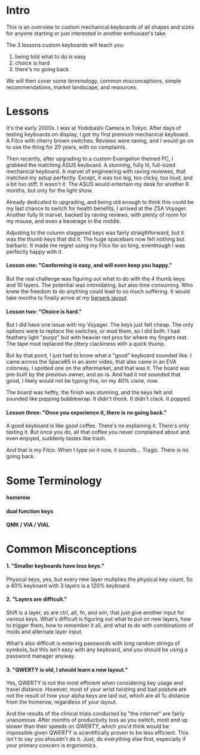 # Intro
This is an overview to custom mechanical keyboards of all shapes and sizes for anyone starting or just interested in another enthusiast's take.

The 3 lessons custom keyboards will teach you:

1) being told what to do is easy
2) choice is hard
3) there's no going back

We will then cover some terminology, common misconceptions, simple recommendations, market landscape, and resources.

# Lessons

It's the early 2000s. I was at Yodobashi Camera in Tokyo. After days of testing keyboards on display, I got my first premium mechanical keyboard. A Filco with cherry brown switches. Reviews were raving, and
I would go on to use the thing for 20 years, with no complaints. 

Then recently, after upgrading to a custom Evangelion themed PC, I grabbed the matching ASUS keyboard. A stunning, fully lit, full-sized mechanical keyboard. A marvel of engineering with raving reviewes, that matched my setup perfectly. Except, it was too big, too clicky, too loud, and a bit too stiff. It wasn't it. The ASUS would entertain my desk for another 6 months, but only for the light show.

Already dedicated to upgrading, and being old enough to think this could be my last chance to switch for health benefits, I arrived at the ZSA Voyager. Another fully lit marvel, backed by raving reviews, with plenty of room for my mouse, and even a beverage in the middle.

Adjusting to the column staggered keys was fairly straigthforward, but it was the thumb keys that did it. The huge spacebars now felt nothing but barbaric. It made me regret using my Filco for so long, eventhough I was perfectly happy with it. 

#### Lesson one: **"Conforming is easy, and will even keep you happy."**

But the real challenge was figuring out what to do with the 4 thumb keys and 10 layers. The potential was intimidating, but also time consuming. Who knew the freedom to do anything could lead to so much suffering. It would take months to finally arrive at my [berserk layout](https://github.com/johans-work/berserk).

#### Lesson two: **"Choice is hard."**

But I did have one issue with my Voyager. The keys just felt cheap. The only options were to replace the switches, or mod them, so I did both. I had feathery light "purpz" but with heavier red pros for where my fingers rest. The tape mod replaced the jittery clackiness with a quick thump.

But by that point, I just had to know what a "good" keyboard sounded like. I came across the Space65 in an asmr video, that also came in an EVA colorway. I spotted one on the aftermarket, and that was it. The board was pre-built by the previous owner, and as-is. And had it not sounded that good, I likely would not be typing this, on my 40% cisne, now.

The board was heftly, the finish was stunning, and the keys felt and sounded like popping bubblewrap. It didn't thock. It didn't clack. It popped.

#### Lesson three: **"Once you experience it, there is no going back."**

A good keyboard is like good coffee. There's no explaining it. There's only tasting it. But once you do, all that coffee you never complained about and even enjoyed, suddenly tastes like trash.

And that is my Filco. When I type on it now, it sounds... Tragic. There is no going back.


# Some Terminology

#### homerow

#### dual function keys

#### QMK / VIA / VIAL


# Common Misconceptions

#### 1. "Smaller keyboards have less keys."

Physical keys, yes, but every new layer multplies the physical key count. So a 40% keyboard with 3 layers is a 120% keyboard.
   
#### 2. "Layers are difficult."

Shift is a layer, as are ctrl, alt, fn, and win, that just give another input for various keys. What's difficult is figuring out what to put on new layers, how to trigger them, how to remember it all, and what to do with combinations of mods and alternate layer input.

What's also difficult is entering passwords with long random strings of symbols, but this isn't easy with any keyboard, and you should be using a password manager anyway.

#### 3. "QWERTY is old, I should learn a new layout."

Yes, QWERTY is not the most efficient when considering key usage and travel distance. However, most of your wrist twisting and bad posture are not the result of how your alpha keys are laid out, which are all 1u distance from the homerow, regardless of your layout.

And the results of the clinical trials conducted by "the internet" are fairly unanomous. After months of productivity loss as you switch, most end up slower than their speeds on QWERTY, which you'd think would be impossible given QWERTY is scientifically proven to be less efficient. This isn't to say you shouldn't do it. Just, do everything else first, especially if your primary concern is ergonomics.

